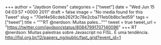 
+++
author = "Jaydson Gomes"
categories = ["tweet"]
date = "Wed Jun 15 04:03:57 +0000 2011"
draft = false
image = "No media found for this Tweet"
slug = "70ef4e56cdeb262f3c78e2cba711eb0b8bc1ed59"
tags = ["tweet"]
title = """RT @nerdson: Muitas pales..."""
tweet = true
tweet_url = "https://twitter.com/jaydson/status/80847991707140096"
+++
RT @nerdson: Muitas palestras sobre Javascript no FISL. É uma tendência.  http://fisl.org.br/12/papers_ng/public/fast_grid?event_id=1
